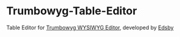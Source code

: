 # Trumbowyg-Table-Editor
Table Editor for [Trumbowyg WYSIWYG Editor](https://github.com/Alex-D/Trumbowyg), developed by [Edsby](http://www.edsby.com)
